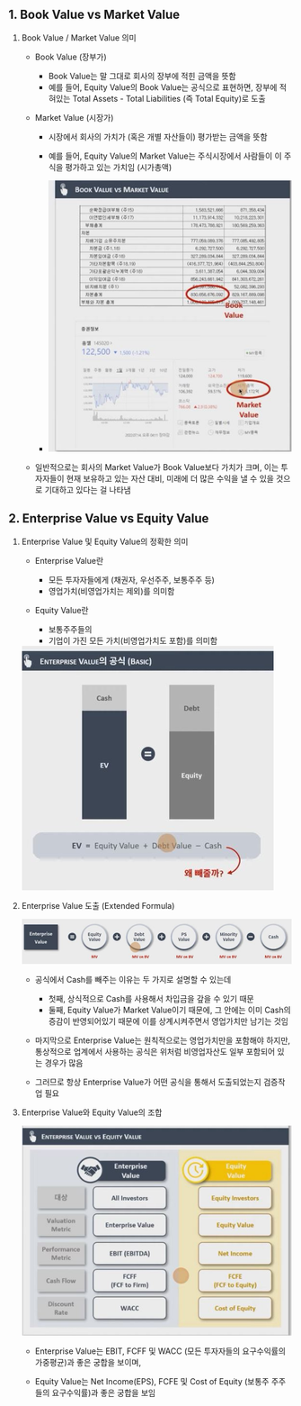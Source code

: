 ## 1. Book Value vs Market Value

1. Book Value / Market Value 의미

    - Book Value (장부가)
        - Book Value는 말 그대로 회사의 장부에 적힌 금액을 뜻함
        - 예를 들어, Equity Value의 Book Value는 공식으로 표현하면, 장부에 적혀있는 Total Assets - Total Liabilities (즉 Total Equity)로 도출

    - Market Value (시장가)
        - 시장에서 회사의 가치가 (혹은 개별 자산들이) 평가받는 금액을 뜻함
        - 예를 들어, Equity Value의 Market Value는 주식시장에서 사람들이 이 주식을 평가하고 있는 가치임 (시가총액)


        - <img src="../Img/Valuation의_다양한기법들_1.jpg">

    - 일반적으로는 회사의 Market Value가 Book Value보다 가치가 크며, 이는 투자자들이 현재 보유하고 있는 자산 대비, 미래에 더 많은 수익을 낼 수 있을 것으로 기대하고 있다는 걸 나타냄 

## 2. Enterprise Value vs Equity Value

1. Enterprise Value 및 Equity Value의 정확한 의미
    - Enterprise Value란
        - 모든 투자자들에게 (채권자, 우선주주, 보통주주 등)
        - 영업가치(비영업가치는 제외)를 의미함
    
    - Equity Value란
        - 보통주주들의
        - 기업이 가진 모든 가치(비영업가치도 포함)를 의미함
        
    <img src="../Img/Valuation의_다양한기법들_2.jpg">

2. Enterprise Value 도출 (Extended Formula)
        
    <img src="../Img/Valuation의_다양한기법들_3.jpg">

    - 공식에서 Cash를 빼주는 이유는 두 가지로 설명할 수 있는데
        - 첫째, 상식적으로 Cash를 사용해서 차입금을 갚을 수 있기 때문
        - 둘째, Equity Value가 Market Value이기 때문에, 그 안에는 이미 Cash의 증감이 반영되어있기 때문에 이를 상계시켜주면서 영업가치만 남기는 것임
    
    - 마지막으로 Enterprise Value는 원칙적으로는 영업가치만을 포함해야 하지만, 통상적으로 업계에서 사용하는 공식은 위처럼 비영업자산도 일부 포함되어 있는 경우가 많음
    
    - 그러므로 항상 Enterprise Value가 어떤 공식을 통해서 도출되었는지 검증작업 필요

3. Enterprise Value와 Equity Value의 조합

    <img src="../Img/Valuation의_다양한기법들_4.jpg">

    - Enterprise Value는 EBIT, FCFF 및 WACC (모든 투자자들의 요구수익률의 가중평균)과 좋은 궁합을 보이며,

    - Equity Value는 Net Income(EPS), FCFE 및 Cost of Equity (보통주 주주들의 요구수익률)과 좋은 궁합을 보임
    